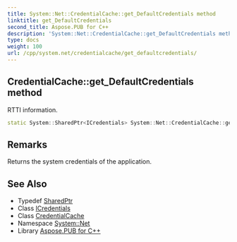 ```yaml
---
title: System::Net::CredentialCache::get_DefaultCredentials method
linktitle: get_DefaultCredentials
second_title: Aspose.PUB for C++
description: 'System::Net::CredentialCache::get_DefaultCredentials method. RTTI information in C++.'
type: docs
weight: 100
url: /cpp/system.net/credentialcache/get_defaultcredentials/
---
```

## CredentialCache::get_DefaultCredentials method


RTTI information.

```cpp
static System::SharedPtr<ICredentials> System::Net::CredentialCache::get_DefaultCredentials()
```

## Remarks


Returns the system credentials of the application. 
## See Also

* Typedef [SharedPtr](../../../system/sharedptr/)
* Class [ICredentials](../../icredentials/)
* Class [CredentialCache](../)
* Namespace [System::Net](../../)
* Library [Aspose.PUB for C++](../../../)
